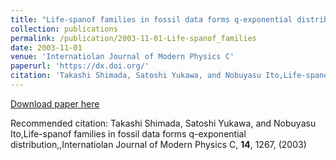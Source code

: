 ```yaml
---
title: "Life-spanof families in fossil data forms q-exponential distribution,"
collection: publications
permalink: /publication/2003-11-01-Life-spanof_families
date: 2003-11-01
venue: 'Internatiolan Journal of Modern Physics C'
paperurl: 'https://dx.doi.org/'
citation: 'Takashi Shimada, Satoshi Yukawa, and Nobuyasu Ito,Life-spanof families in fossil data forms q-exponential distribution,,Internatiolan Journal of Modern Physics C, <b>14</b>, 1267, (2003)'
---
```


<a href='https://dx.doi.org/'>Download paper here</a>

Recommended citation: Takashi Shimada, Satoshi Yukawa, and Nobuyasu Ito,Life-spanof families in fossil data forms q-exponential distribution,,Internatiolan Journal of Modern Physics C, <b>14</b>, 1267, (2003)